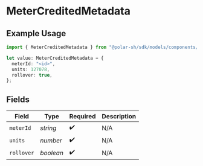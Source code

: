 # MeterCreditedMetadata

## Example Usage

```typescript
import { MeterCreditedMetadata } from "@polar-sh/sdk/models/components/metercreditedmetadata.js";

let value: MeterCreditedMetadata = {
  meterId: "<id>",
  units: 127078,
  rollover: true,
};
```

## Fields

| Field              | Type               | Required           | Description        |
| ------------------ | ------------------ | ------------------ | ------------------ |
| `meterId`          | *string*           | :heavy_check_mark: | N/A                |
| `units`            | *number*           | :heavy_check_mark: | N/A                |
| `rollover`         | *boolean*          | :heavy_check_mark: | N/A                |